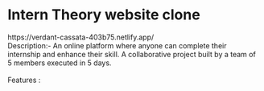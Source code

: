 <h1>Intern Theory website clone</h1>
https://verdant-cassata-403b75.netlify.app/
<br/>
Description:- An online platform where anyone can complete their internship and enhance their skill. A collaborative project built by a team of 5 members executed in 5 days.
<br />
<br />
Features :
